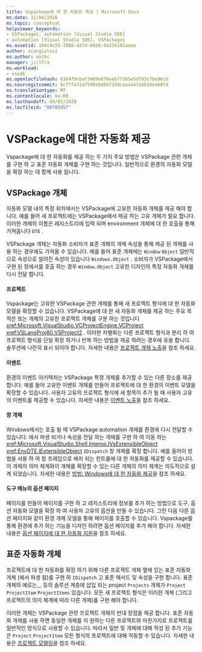 ```yaml
---
title: Vspackage에 대 한 자동화 제공 | Microsoft Docs
ms.date: 11/04/2016
ms.topic: conceptual
helpviewer_keywords:
- VSPackages, automation [Visual Studio SDK]
- automation [Visual Studio SDK], VSPackages
ms.assetid: 104c4c55-78b8-42f4-b6b0-9a334101aaea
author: acangialosi
ms.author: anthc
manager: jillfra
ms.workload:
- vssdk
ms.openlocfilehash: 6364f9cbaf3409e076eeb77365e5d793c7be96cb
ms.sourcegitcommit: 6cfffa72af599a9d667249caaaa411bb28ea69fd
ms.translationtype: MT
ms.contentlocale: ko-KR
ms.lasthandoff: 09/02/2020
ms.locfileid: "80705957"
---
```

# <a name="providing-automation-for-vspackages"></a>VSPackage에 대한 자동화 제공
Vspackage에 대 한 자동화를 제공 하는 두 가지 주요 방법은 VSPackage 관련 개체를 구현 하 고 표준 자동화 개체를 구현 하는 것입니다. 일반적으로 환경의 자동화 모델을 확장 하는 데 함께 사용 됩니다.

## <a name="vspackage-specific-objects"></a>VSPackage 개체
 자동화 모델 내의 특정 위치에서는 VSPackage에 고유한 자동화 개체를 제공 해야 합니다. 예를 들어 새 프로젝트에는 VSPackage에서 제공 하는 고유 개체가 필요 합니다. 이러한 개체의 이름은 레지스트리에 입력 되며 environment 개체에 대 한 호출을 통해 가져옵니다 `DTE` .

 VSPackage 개체는 자동화 소비자가 표준 개체의 개체 속성을 통해 제공 된 개체를 사용 하는 경우에도 가져올 수 있습니다. 예를 들어 표준 개체에는 `Window` `Object` 일반적으로 속성으로 알려진 속성이 있습니다 `Windows.Object` . 소비자가 VSPackage에서 구현 된 창에서를 호출 하는 경우 `Window.Object` 고유한 디자인의 특정 자동화 개체를 다시 전달 합니다.

#### <a name="projects"></a>프로젝트
 Vspackage는 고유한 VSPackage 관련 개체를 통해 새 프로젝트 형식에 대 한 자동화 모델을 확장할 수 있습니다. VSPackage에 대 한 새 자동화 개체를 제공 하는 주요 목적은 또는 개체의 고유한 프로젝트 개체를 구분 하는 것입니다 <xref:Microsoft.VisualStudio.VCProjectEngine.VCProject> <xref:VSLangProj80.VSProject2> . 이러한 차별화는 다른 프로젝트 형식과 분리 하 여 프로젝트 형식을 단일 확장 하거나 반복 하는 방법을 제공 하려는 경우에 유용 합니다. 솔루션에 나란히 표시 되어야 합니다. 자세한 내용은 [프로젝트 개체 노출](../../extensibility/internals/exposing-project-objects.md)을 참조 하세요.

#### <a name="events"></a>이벤트
 환경의 이벤트 아키텍처는 VSPackage 특정 개체를 추가할 수 있는 다른 장소를 제공 합니다. 예를 들어 고유한 이벤트 개체를 만들어 프로젝트에 대 한 환경의 이벤트 모델을 확장할 수 있습니다. 사용자 고유의 프로젝트 형식에 새 항목이 추가 될 때 사용자 고유의 이벤트를 제공할 수 있습니다. 자세한 내용은 [이벤트 노출](../../extensibility/internals/exposing-events-in-the-visual-studio-sdk.md)을 참조 하세요.

#### <a name="window-objects"></a>창 개체
 Windows에서는 호출 될 때 VSPackage automation 개체를 환경에 다시 전달할 수 있습니다. 에서 파생 되거나 속성을 전달 하는 개체를 구현 하 여 이동 하는 <xref:Microsoft.VisualStudio.Shell.Interop.IVsExtensibleObject> <xref:EnvDTE.IExtensibleObject> `IDispatch` 창 개체를 확장 합니다. 예를 들어이 방법을 사용 하 여 창 프레임으로 배치 되는 컨트롤에 대 한 자동화를 제공할 수 있습니다. 이 개체의 의미 체계와이 개체를 확장할 수 있는 다른 개체의 의미 체계는 의도적으로 설계 되었습니다. 자세한 내용은 [방법: Windows에 대 한 자동화 제공](../../extensibility/internals/how-to-provide-automation-for-windows.md)을 참조 하세요.

#### <a name="options-pages-on-the-tools-menu"></a>도구 메뉴의 옵션 페이지
 페이지를 만들어 페이지를 구현 하 고 레지스트리에 정보를 추가 하는 방법으로 도구, 옵션 자동화 모델을 확장 하 여 사용자 고유의 옵션을 만들 수 있습니다. 그런 다음 다른 옵션 페이지와 같이 환경 개체 모델을 통해 페이지를 호출할 수 있습니다. Vspackage를 통해 환경에 추가 하는 기능을 디자인 하려면 옵션 페이지를 추가 해야 합니다. 자세한 내용은 [옵션 페이지에 대 한 자동화 지원](../../extensibility/internals/automation-support-for-options-pages.md)을 참조 하세요.

## <a name="standard-automation-objects"></a>표준 자동화 개체
 프로젝트에 대 한 자동화를 확장 하기 위해 다른 프로젝트 개체 옆에 있는 표준 자동화 개체 (에서 파생 됨)를 구현 하 `IDispatch` 고 표준 메서드 및 속성을 구현 합니다. 표준 개체의 예로는,,, 등의 솔루션 계층에 삽입 되는 project `Projects` 개체가 `Project` `ProjectItem` `ProjectItems` 있습니다. 모든 새 프로젝트 형식은 이러한 개체 (그리고 프로젝트의 의미 체계에 따라 다른 개체)를 구현 해야 합니다.

 이러한 개체는 VSPackage 관련 프로젝트 개체의 반대 장점을 제공 합니다. 표준 자동화 개체를 사용 하면 동일한 개체를 지 원하는 다른 프로젝트와 마찬가지로 프로젝트를 일반적인 방식으로 사용할 수 있습니다. 따라서 일반 및 개체에 대해 작성 된 추가 기능은 `Project` `ProjectItem` 모든 형식의 프로젝트에 대해 작동할 수 있습니다. 자세한 내용은 [프로젝트 모델링](../../extensibility/internals/project-modeling.md)을 참조 하세요.
